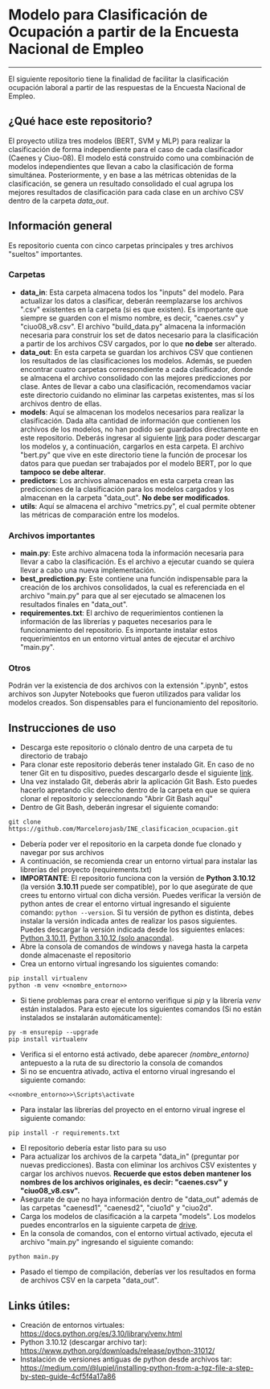 # Modelo para Clasificación de Ocupación a partir de la Encuesta Nacional de Empleo
----------------------

El siguiente repositorio tiene la finalidad de facilitar la clasificación ocupación laboral a partir de las respuestas de la Encuesta Nacional de Empleo.

## ¿Qué hace este repositorio?
El proyecto utiliza tres modelos (BERT, SVM y MLP) para realizar la clasificación de forma independiente para el caso de cada clasificador (Caenes y Ciuo-08). 
El modelo está construido como una combinación de modelos independientes que llevan a cabo la clasificación de forma simultánea. Posteriormente, y en base a las métricas obtenidas de la clasificación, se genera un resultado consolidado el cual agrupa los mejores resultados de clasificación para cada clase en un archivo CSV dentro de la carpeta *data_out*.

## Información general
Es repositorio cuenta con cinco carpetas principales y tres archivos "sueltos" importantes.
### Carpetas
- **data_in**: Esta carpeta almacena todos los "inputs" del modelo. Para actualizar los datos a clasificar, deberán reemplazarse los archivos ".csv" existentes en la carpeta (si es que existen). Es importante que siempre se guarden con el mismo nombre, es decir, "caenes.csv" y "ciuo08_v8.csv". El archivo "build_data.py" almacena la información necesaria para construir los set de datos necesario para la clasificación a partir de los archivos CSV cargados, por lo que **no debe** ser alterado.
- **data_out**: En esta carpeta se guardan los archivos CSV que contienen los resultados de las clasificaciones los modelos. Además, se pueden encontrar cuatro carpetas correspondiente a cada clasificador, donde se almacena el archivo consolidado con las mejores predicciones por clase. Antes de llevar a cabo una clasificación, recomendamos vaciar este directorio cuidando no eliminar las carpetas existentes, mas sí los archivos dentro de ellas.
- **models**: Aquí se almacenan los modelos necesarios para realizar la clasificación. Dada alta cantidad de información que contienen los archivos de los modelos, no han podido ser guardados directamente en este repositorio. Deberás ingresar al siguiente [link](https://drive.google.com/drive/folders/1VbCUkdXT2jEeQgcpO-TRQToggyogHj0g?usp=sharing) para poder descargar los modelos y, a continuación, cargarlos en esta carpeta. El archivo "bert.py" que vive en este directorio tiene la función de procesar los datos para que puedan ser trabajados por el modelo BERT, por lo que **tampoco se debe alterar**.
- **predictors**: Los archivos almacenados en esta carpeta crean las predicciones de la clasificación para los modelos cargados y los almacenan en la carpeta "data_out". **No debe ser modificados**.
- **utils**: Aquí se almacena el archivo "metrics.py", el cual permite obtener las métricas de comparación entre los modelos.
### Archivos importantes
- **main.py**: Este archivo almacena toda la información necesaria para llevar a cabo la clasificación. Es el archivo a ejecutar cuando se quiera llevar a cabo una nueva implementación.
- **best_prediction.py**: Este contiene una función indispensable para la creación de los archivos consolidados, la cual es referenciada en el archivo "main.py" para que al ser ejecutado se almacenen los resultados finales en "data_out".
- **requirementes.txt**: El archivo de requerimientos contienen la información de las librerías y paquetes necesarios para le funcionamiento del repositorio. Es importante instalar estos requerimientos en un entorno virtual antes de ejecutar el archivo "main.py".
### Otros
Podrán ver la existencia de dos archivos con la extensión ".ipynb", estos archivos son Jupyter Notebooks que fueron utilizados para validar los modelos creados. Son dispensables para el funcionamiento del repositorio.

## Instrucciones de uso
- Descarga este repositorio o clónalo dentro de una carpeta de tu directorio de trabajo
- Para clonar este repositorio deberás tener instalado Git. En caso de no tener Git en tu dispositivo, puedes descargarlo desde el siguiente [link](https://git-scm.com/download/win).
- Una vez instalado Git, deberás abrir la aplicación Git Bash. Esto puedes hacerlo apretando clic derecho dentro de la carpeta en que se quiera clonar el repositorio y seleccionando "Abrir Git Bash aquí"
- Dentro de Git Bash, deberán ingresar el siguiente comando:
```
git clone https://github.com/Marcelorojasb/INE_clasificacion_ocupacion.git
```
- Debería poder ver el repositorio en la carpeta donde fue clonado y navegar por sus archivos
- A continuación, se recomienda crear un entorno virtual para instalar las librerías del proyecto (requirements.txt)
- **IMPORTANTE**: El repositorio funciona con la versión de **Python 3.10.12** (la versión **3.10.11** puede ser compatible), por lo que asegúrate de que crees tu entorno virtual con dicha versión. Puedes verificar la versión de python antes de crear el entorno virtual ingresando el siguiente comando: `python --version`. Si tu versión de python es distinta, debes instalar la versión indicada antes de realizar los pasos siguientes. Puedes descargar la versión indicada desde los siguientes enlaces: [Python 3.10.11](https://www.python.org/downloads/release/python-31011/), [Python 3.10.12 (solo anaconda)](https://anaconda.org/anaconda/python/files?sort=length&sort_order=asc&version=3.10.12).
- Abre la consola de comandos de windows y navega hasta la carpeta donde almacenaste el repositorio
- Crea un entorno virtual ingresando los siguientes comando:
```
pip install virtualenv
python -m venv <<nombre_entorno>>
```
- Si tiene problemas para crear el entorno verifique si *pip* y la librería *venv* están instalados. Para esto ejecute los siguientes comandos (Si no están instalados se instalarán automáticamente):
```
py -m ensurepip --upgrade
pip install virtualenv
```
- Verifica si el entorno está activado, debe aparecer *(nombre_entorno)* antepuesto a la ruta de su directorio la consola de comandos
- Si no se encuentra ativado, activa el entorno virual ingresando el siguiente comando: 
```
<<nombre_entorno>>\Scripts\activate
```
- Para instalar las librerías del proyecto en el entorno virual ingrese el siguiente comando: 
```
pip install -r requirements.txt
```
- El repositorio debería estar listo para su uso
- Para actualizar los archivos de la carpeta "data_in" (preguntar por nuevas predicciones). Basta con eliminar los archivos CSV existentes y cargar los archivos nuevos. **Recuerde que estos deben mantener los nombres de los archivos originales, es decir: "caenes.csv" y "ciuo08_v8.csv".**
- Asegurate de que no haya información dentro de "data_out" además de las carpetas "caenesd1", "caenesd2", "ciuo1d" y "ciuo2d".
- Carga los modelos de clasificación a la carpeta "models". Los modelos puedes encontrarlos en la siguiente carpeta de [drive](https://drive.google.com/drive/folders/1VbCUkdXT2jEeQgcpO-TRQToggyogHj0g?usp=sharing).
- En la consola de comandos, con el entorno virtual activado, ejecuta el archivo "main.py" ingresando el siguiente comando: 
```
python main.py
```
- Pasado el tiempo de compilación, deberías ver los resultados en forma de archivos CSV en la carpeta "data_out".

## Links útiles:
- Creación de entornos virtuales: https://docs.python.org/es/3.10/library/venv.html
- Python 3.10.12 (descargar archivo tar): https://www.python.org/downloads/release/python-31012/
- Instalación de versiones antiguas de python desde archivos tar: https://medium.com/@lupiel/installing-python-from-a-tgz-file-a-step-by-step-guide-4cf5f4a17a86
